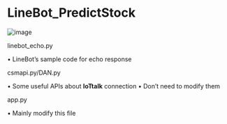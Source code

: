  # LineBot_PredictStock
![image](https://github.com/wengjiahuang0529/LineBot_PredictStock/assets/96289978/cc2e8b1e-5c86-4b3c-afe0-9795f447d62e)

linebot_echo.py

• LineBot’s sample code for echo response

csmapi.py/DAN.py

• Some useful APIs about **IoTtalk** connection
• Don’t need to modify them

app.py

• Mainly modify this file
